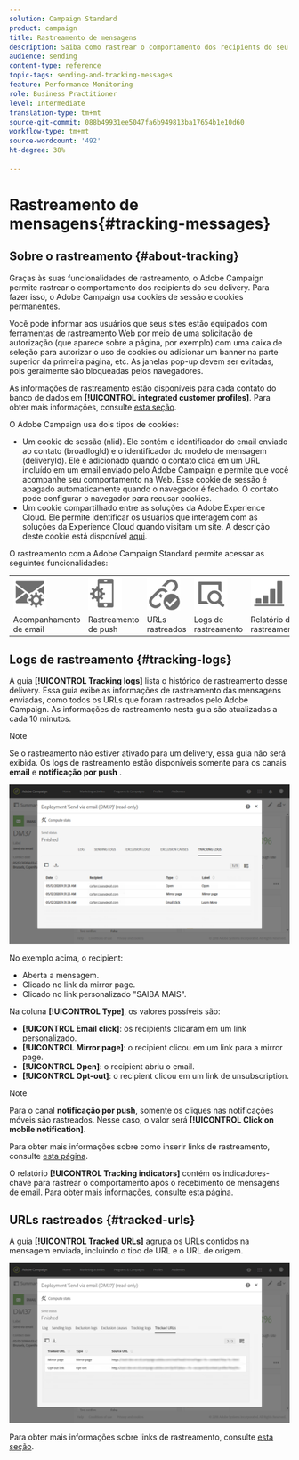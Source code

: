 ```yaml
---
solution: Campaign Standard
product: campaign
title: Rastreamento de mensagens
description: Saiba como rastrear o comportamento dos recipients do seu delivery.
audience: sending
content-type: reference
topic-tags: sending-and-tracking-messages
feature: Performance Monitoring
role: Business Practitioner
level: Intermediate
translation-type: tm+mt
source-git-commit: 088b49931ee5047fa6b949813ba17654b1e10d60
workflow-type: tm+mt
source-wordcount: '492'
ht-degree: 38%

---
```



# Rastreamento de mensagens{#tracking-messages}

## Sobre o rastreamento {#about-tracking}

Graças às suas funcionalidades de rastreamento, o Adobe Campaign permite rastrear o comportamento dos recipients do seu delivery. Para fazer isso, o Adobe Campaign usa cookies de sessão e cookies permanentes.

Você pode informar aos usuários que seus sites estão equipados com ferramentas de rastreamento Web por meio de uma solicitação de autorização (que aparece sobre a página, por exemplo) com uma caixa de seleção para autorizar o uso de cookies ou adicionar um banner na parte superior da primeira página, etc. As janelas pop-up devem ser evitadas, pois geralmente são bloqueadas pelos navegadores.

As informações de rastreamento estão disponíveis para cada contato do banco de dados em **[!UICONTROL integrated customer profiles]**. Para obter mais informações, consulte [esta seção](../../audiences/using/integrated-customer-profile.md).

O Adobe Campaign usa dois tipos de cookies:

* Um cookie de sessão (nlid). Ele contém o identificador do email enviado ao contato (broadlogId) e o identificador do modelo de mensagem (deliveryId). Ele é adicionado quando o contato clica em um URL incluído em um email enviado pelo Adobe Campaign e permite que você acompanhe seu comportamento na Web. Esse cookie de sessão é apagado automaticamente quando o navegador é fechado. O contato pode configurar o navegador para recusar cookies.
* Um cookie compartilhado entre as soluções da Adobe Experience Cloud. Ele permite identificar os usuários que interagem com as soluções da Experience Cloud quando visitam um site. A descrição deste cookie está disponível [aqui](https://docs.adobe.com/content/help/pt-BR/core-services/interface/ec-cookies/cookies-mc.html).

O rastreamento com a Adobe Campaign Standard permite acessar as seguintes funcionalidades:

<table>
<tr>
    <td valign="top">
        <a href="../../administration/using/configuring-email-channel.md#tracking-parameters"><img width="60px" alt="condições" src="assets/icon_email_parameters.png"/></a>
    </td>
    <td valign="top">
        <a href="https://helpx.adobe.com/campaign/kb/push-tracking.html"><img width="60px" alt="condições" src="assets/icon_push_parameters.png"/></a>
    </td>
    <td valign="top">
        <a href="../../designing/using/links.md#about-tracked-urls"><img width="60px" alt="condições" src="assets/icon_url.png"/></a>
    </td>
        <td valign="top">
          <a href="../../sending/using/tracking-messages.md#tracking-logs"><img width="60px" alt="condições" src="assets/icon_log.png"/></a>
    </td>
    </td>
    <td valign="top">
          <a href="../../reporting/using/tracking-indicators.md"><img width="60px" alt="condições" src="assets/icon_report.png"/></a>
</tr>
<tr>
<td>Acompanhamento de email</td>
<td>Rastreamento de push</td>
<td>URLs rastreados</td>
<td>Logs de rastreamento</td>
<td>Relatório de rastreamento</td>
</tr>
</table>

## Logs de rastreamento {#tracking-logs}

A guia **[!UICONTROL Tracking logs]** lista o histórico de rastreamento desse delivery. Essa guia exibe as informações de rastreamento das mensagens enviadas, como todos os URLs que foram rastreados pelo Adobe Campaign. As informações de rastreamento nesta guia são atualizadas a cada 10 minutos.

>[!NOTE]
>
>Se o rastreamento não estiver ativado para um delivery, essa guia não será exibida. Os logs de rastreamento estão disponíveis somente para os canais **email** e **notificação por push** .

![](assets/tracking_logs.png)

No exemplo acima, o recipient:

* Aberta a mensagem.
* Clicado no link da mirror page.
* Clicado no link personalizado &quot;SAIBA MAIS&quot;.

Na coluna **[!UICONTROL Type]**, os valores possíveis são:

* **[!UICONTROL Email click]**: os recipients clicaram em um link personalizado.
* **[!UICONTROL Mirror page]**: o recipient clicou em um link para a mirror page.
* **[!UICONTROL Open]**: o recipient abriu o email.
* **[!UICONTROL Opt-out]**: o recipient clicou em um link de unsubscription.

>[!NOTE]
>
>Para o canal **notificação por push**, somente os cliques nas notificações móveis são rastreados. Nesse caso, o valor será **[!UICONTROL Click on mobile notification]**.

Para obter mais informações sobre como inserir links de rastreamento, consulte [esta página](../../designing/using/links.md#inserting-a-link).

O relatório **[!UICONTROL Tracking indicators]** contém os indicadores-chave para rastrear o comportamento após o recebimento de mensagens de email. Para obter mais informações, consulte esta [página](../../reporting/using/tracking-indicators.md).

## URLs rastreados {#tracked-urls}

A guia **[!UICONTROL Tracked URLs]** agrupa os URLs contidos na mensagem enviada, incluindo o tipo de URL e o URL de origem.

![](assets/sending_delivery6.png)

Para obter mais informações sobre links de rastreamento, consulte [esta seção](../../designing/using/links.md#about-tracked-urls).
